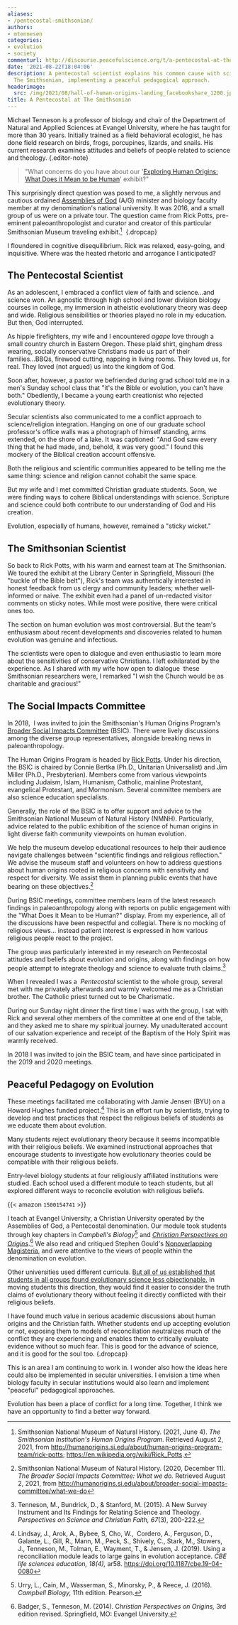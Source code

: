 ```yaml
---
aliases:
- /pentecostal-smithsonian/
authors:
- mtennesen
categories:
- evolution
- society
commenturl: http://discourse.peacefulscience.org/t/a-pentecostal-at-the-smithsonian/14148
date: '2021-08-22T18:04:06'
description: A pentecostal scientist explains his common cause with scientists at
  The Smithsonian, implementing a peaceful pedagogical approach.
headerimage:
  src: /img/2021/08/hall-of-human-origins-landing_facebookshare_1200.jpeg
title: A Pentecostal at The Smithsonian
---
```


Michael Tenneson is a professor of biology and chair of the Department of Natural and Applied Sciences at Evangel University, where he has taught for more than 30 years. Initially trained as a field behavioral ecologist, he has done field research on birds, frogs, porcupines, lizards, and snails. His current research examines attitudes and beliefs of people related to science and theology.
{.editor-note}

> "What concerns do you have about our '[Exploring Human Origins: What Does it Mean to be Human](https://humanorigins.si.edu/exhibit/exploring-human-origins-what-does-it-mean-be-human)' exhibit?"

This surprisingly direct question was posed to me, a slightly nervous and cautious ordained [Assemblies of God](https://ag.org/) (A/G) minister and biology faculty member at my denomination's national university. It was 2016, and a small group of us were on a private tour. The question came from Rick Potts, pre-eminent paleoanthropologist and curator and creator of this particular Smithsonian Museum traveling exhibit.[^1] 
{.dropcap}

I floundered in cognitive disequilibrium. Rick was relaxed, easy-going, and inquisitive. Where was the heated rhetoric and arrogance I anticipated?

## The Pentecostal Scientist

As an adolescent, I embraced a conflict view of faith and science...and science won. An agnostic through high school and lower division biology courses in college, my immersion in atheistic evolutionary theory was deep and wide. Religious sensibilities or theories played no role in my education. But then, God interrupted.

As hippie firefighters, my wife and I encountered *agape* love through a small country church in Eastern Oregon. These plaid shirt, gingham dress wearing, socially conservative Christians made us part of their families...BBQs, firewood cutting, napping in living rooms. They loved us, for real. They loved (not argued) us into the kingdom of God.

Soon after, however, a pastor we befriended during grad school told me in a men's Sunday school class that "it's the Bible or evolution, you can't have both." Obediently, I became a young earth creationist who rejected evolutionary theory. 

Secular scientists also communicated to me a conflict approach to science/religion integration. Hanging on one of our graduate school professor's office walls was a photograph of himself standing, arms extended, on the shore of a lake. It was captioned: "And God saw every thing that he had made, and, behold, it was very good." I found this mockery of the Biblical creation account offensive. 

Both the religious and scientific communities appeared to be telling me the same thing: science and religion cannot cohabit the same space.

But my wife and I met committed Christian graduate students. Soon, we were finding ways to cohere Biblical understandings with science. Scripture and science could both contribute to our understanding of God and His creation.

Evolution, especially of humans, however, remained a "sticky wicket."

## The Smithsonian Scientist 

So back to Rick Potts, with his warm and earnest team at The Smithsonian. We toured the exhibit at the Library Center in Springfield, Missouri (the "buckle of the Bible belt"), Rick's team was authentically interested in honest feedback from us clergy and community leaders; whether well-informed or naive. The exhibit even had a panel of un-redacted visitor comments on sticky notes. While most were positive, there were critical ones too. 

The section on human evolution was most controversial. But the team's enthusiasm about recent developments and discoveries related to human evolution was genuine and infectious.

The scientists were open to dialogue and even enthusiastic to learn more about the sensitivities of conservative Christians. I left exhilarated by the experience. As I shared with my wife how open to dialogue  these Smithsonian researchers were, I remarked "I wish the Church would be as charitable and gracious!"

## The Social Impacts Committee

In 2018,  I was invited to join the Smithsonian's Human Origins Program's [Broader Social Impacts Committee](https://humanorigins.si.edu/about/broader-social-impacts-committee) (BSIC). There were lively discussions among the diverse group representatives, alongside breaking news in paleoanthropology.

The Human Origins Program is headed by [Rick Potts](http://humanorigins.si.edu/about/human-origins-program-team/rick-potts). Under his direction, the BSIC is chaired by Connie Bertka (Ph.D., Unitarian Universalist) and Jim Miller (Ph.D., Presbyterian). Members come from various viewpoints including Judaism, Islam, Humanism, Catholic, mainline Protestant, evangelical Protestant, and Mormonism. Several committee members are also science education specialists.

Generally, the role of the BSIC is to offer support and advice to the Smithsonian National Museum of Natural History (NMNH). Particularly, advice related to the public exhibition of the science of human origins in light diverse faith community viewpoints on human evolution.

We help the museum develop educational resources to help their audience navigate challenges between "scientific findings and religious reflection." We advise the museum staff and volunteers on how to address questions about human origins rooted in religious concerns with sensitivity and respect for diversity. We assist them in planning public events that have bearing on these objectives.[^2]

During BSIC meetings, committee members learn of the latest research findings in paleoanthropology along with reports on public engagement with the "What Does it Mean to be Human?" display. From my experience, all of the discussions have been respectful and collegial. There is no mocking of religious views... instead patient interest is expressed in how various religious people react to the project.

The group was particularly interested in my research on Pentecostal attitudes and beliefs about evolution and origins, along with findings on how people attempt to integrate theology and science to evaluate truth claims.[^3]

When I revealed I was a  *Pentecostal* scientist to the whole group, several met with me privately afterwards and warmly welcomed me as a Christian brother. The Catholic priest turned out to be Charismatic.

During our Sunday night dinner the first time I was with the group, I sat with Rick and several other members of the committee at one end of the table, and they asked me to share my spiritual journey. My unadulterated account of our salvation experience and receipt of the Baptism of the Holy Spirit was warmly received.

In 2018 I was invited to join the BSIC team, and have since participated in the 2019 and 2020 meetings. 

## Peaceful Pedagogy on Evolution

These meetings facilitated me collaborating with Jamie Jensen (BYU) on a Howard Hughes funded project.[^4] This is an effort run by scientists, trying to develop and test practices that respect the religious beliefs of students as we educate them about evolution.

Many students reject evolutionary theory because it seems incompatible with their religious beliefs. We examined instructional approaches that encourage students to investigate how evolutionary theories could be compatible with their religious beliefs. 

Entry-level biology students at four religiously affiliated institutions were studied. Each school used a different module to teach students, but all explored different ways to reconcile evolution with religious beliefs. 

{{< amazon `1500154741` >}}

I teach at Evangel University, a Christian University operated by the Assemblies of God, a Pentecostal denomination. Our module took students through key chapters in *Campbell's Biology*[^5] and *[Christian Perspectives on Origins](https://www.amazon.com/Christian-Perspectives-Origins-Steve-Badger/dp/1500154741)*.[^6] We also read and critiqued Stephen Gould's [Nonoverlapping Magisteria](http://www.blc.arizona.edu/courses/schaffer/449/Gould%20Nonoverlapping%20Magisteria.htm), and were attentive to the views of people within the denomination on evolution.

Other universities used different curricula. [But all of us established that students in all groups found evolutionary science less objectionable.](https://discourse.peacefulscience.org/t/using-a-reconciliation-module-leads-to-large-gains-in-evolution-acceptance/14078) In moving students this direction, they would find it easier to consider the truth claims of evolutionary theory without feeling it directly conflicted with their religious beliefs.   

I have found much value in serious academic discussions about human origins and the Christian faith. Whether students end up accepting evolution or not, exposing them to models of reconciliation neutralizes much of the conflict they are experiencing and enables them to critically evaluate evidence without so much fear. This is good for the advance of science, and it is good for the soul too.
{.dropcap}

This is an area I am continuing to work in. I wonder also how the ideas here could also be implemented in secular universities. I envision a time when biology faculty in secular institutions would also learn and implement "peaceful" pedagogical approaches.  

Evolution has been a place of conflict for a long time. Together, I think we have an opportunity to find a better way forward.



[^1]: Smithsonian National Museum of Natural History. (2021, June 4). *The Smithsonian Institution's Human Origins Program*. Retrieved August 2, 2021, from <http://humanorigins.si.edu/about/human-origins-program-team/rick-potts>; https://en.wikipedia.org/wiki/Rick_Potts.

[^2]: Smithsonian National Museum of Natural History. (2020, December 11). *The Broader Social Impacts Committee: What we do.* Retrieved August 2, 2021, from http://humanorigins.si.edu/about/broader-social-impacts-committee/what-we-do

[^3]: Tenneson, M., Bundrick, D., & Stanford, M. (2015). A New Survey Instrument and Its Findings for Relating Science and Theology. *Perspectives on Science and Christian Faith, 67*(3), 200-222.

[^4]: Lindsay, J., Arok, A., Bybee, S, Cho, W.,  Cordero, A., Ferguson, D., Galante, L., Gill, R., Mann, M., Peck, S., Shively, C., Stark, M., Stowers, J., Tenneson, M., Tolman, E., Wayment, T., & Jensen, J. (2019). Using a reconciliation module leads to large gains in evolution acceptance. *CBE life sciences education, 18(4),* ar58. <https://doi.org/10.1187/cbe.19-04-0080>

[^5]: Urry, L., Cain, M., Wasserman, S., Minorsky, P., & Reece, J. (2016). *Campbell Biology,* 11th edition. Pearson.

[^6]: Badger, S., Tenneson, M. (2014). C*hristian Perspectives on Origins,* 3rd edition revised. Springfield, MO: Evangel University.